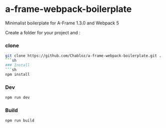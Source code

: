 # a-frame-webpack-boilerplate
Minimalist boilerplate for A-Frame 1.3.0 and Webpack 5

Create a folder for your project and : 

### clone
```sh
git clone https://github.com/Chabloz/a-frame-webpack-boilerplate.git .
```sh
### Install
```sh
npm install
```
### Dev
```sh
npm run dev
```
### Build
```sh
npm run build
```
